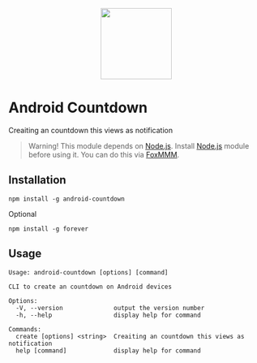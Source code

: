 [nodejs]: https://github.com/Magisk-Modules-Alt-Repo/node
[foxmmm]: https://github.com/Fox2Code/FoxMagiskModuleManager

<p  align="center"><img width="140" src="https://dergoogler.com/public/assets/raw/branch/master/android-countdown/countdown-cover.png"></p>

# Android Countdown

Creaiting an countdown this views as notification

> Warning! This module depends on [Node.js][nodejs]. Install [Node.js][nodejs] module before using it. You can do this via [FoxMMM][foxmmm].

## Installation

```shell
npm install -g android-countdown
```

Optional
```shell
npm install -g forever
```

## Usage

```
Usage: android-countdown [options] [command]

CLI to create an countdown on Android devices

Options:
  -V, --version              output the version number
  -h, --help                 display help for command

Commands:
  create [options] <string>  Creaiting an countdown this views as notification
  help [command]             display help for command
```
